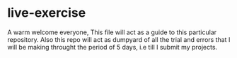 # live-exercise

A warm welcome everyone,
This file will act as a guide to this particular repository. 
Also this repo will act as dumpyard of all the trial and errors that I will be making throught the period of 5 days, i.e till I submit my projects. 

